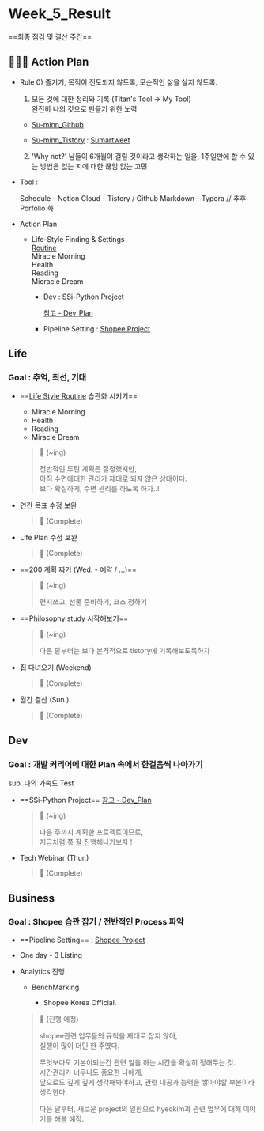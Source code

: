 

# Week_5_Result

==최종 점검 및 결산 주간==



## 🤹🏻‍♂️ Action Plan



- Rule
  0) 즐기기, 목적이 전도되지 않도록, 모순적인 삶을 살지 않도록.  
  1) 모든 것에 대한 정리와 기록 (Titan's Tool -> My Tool)  
  완전히 나의 것으로 만들기 위한 노력

  - [Su-minn_Github](https://github.com/Su-minn)

  - [Su-minn_Tistory](https://sumartweet.tistory.com/) : [Sumartweet](https://sumartweet.tistory.com/)

  2) 'Why not?'
  남들이 6개월이 걸릴 것이라고 생각하는 일을, 1주일만에 할 수 있는 방법은 없는 지에 대한 끊임 없는 고민



- Tool : 

  Schedule - Notion
  Cloud - Tistory / Github
  Markdown - Typora
  // 추후 Porfolio 화

  

- Action Plan

  - Life-Style Finding & Settings  
    [Routine](/Users/sjeon/Desktop/For_min/Plan/Routine.md)  
    	Miracle Morning  
    	Health  
    	Reading  
    	Micracle Dream    

    - Dev
      : SSi-Python Project

      [참고 - Dev_Plan](/Users/sjeon/Desktop/For_min/Dev_Place/Dev_plan.md)

      

    - Pipeline Setting
      : [Shopee Project](/Users/sjeon/Desktop/Online_Business/Shopee/Doc/Shopee_Business_Management.md)



## Life



### Goal : 추억, 최선, 기대



- ==[Life Style Routine](/Users/sjeon/Desktop/For_min/Plan/Routine.md) 습관화 시키기==

  - Miracle Morning  
  - Health  
  - Reading  
  - Miracle Dream  

  > 🐣 (~ing)
  >
  > 전반적인 루틴 계획은 잘정했지만,  
  > 아직 수면에대한 관리가 제대로 되지 않은 상태이다.  
  > 보다 확실하게, 수면 관리를 하도록 하자..! 

- 연간 목표 수정 보완

  > 🐥 (Complete) 

- Life Plan 수정 보완

  > 🐥 (Complete)

- ==200 계획 짜기 (Wed. - 예약 / ...)==

  > 🐣 (~ing)
  >
  > 편지쓰고, 선물 준비하기, 코스 정하기

- ==Philosophy study 시작해보기==

  > 🐣 (~ing)
  >
  > 다음 달부터는 보다 본격적으로 tistory에 기록해보도록하자

- 집 다녀오기 (Weekend)

  > 🐥 (Complete)

- 월간 결산 (Sun.)

  > 🐥 (Complete)
  
  



## Dev



### Goal : 개발 커리어에 대한 Plan 속에서 한걸음씩 나아가기 

sub. 나의 가속도 Test



- ==SSi-Python Project==
  [참고 - Dev_Plan](/Users/sjeon/Desktop/For_min/Dev_Place/Dev_plan.md)

  > 🐣 (~ing)
  >
  > 다음 주까지 계획한 프로젝트이므로,  
  > 지금처럼 쭉 잘 진행해나가보자 ! 
  
- Tech Webinar (Thur.)

  > 🐥 (Complete)



## Business



### Goal : Shopee 습관 잡기 / 전반적인 Process 파악



- ==Pipeline Setting==
  : [Shopee Project](/Users/sjeon/Desktop/Online_Business/Shopee/Doc/Shopee_Business_Management.md)
  
- One day - 3 Listing
  
- Analytics 진행
  
  - BenchMarking
  
    - Shopee Korea Official.
  
  > 🐤 (진행 예정)  
  >
  > shopee관련 업무들의 규칙을 제대로 잡지 않아,  
  > 실행이 많이 더딘 한 주였다.
  >
  > 무엇보다도 기본이되는건 관련 일을 하는 시간을 확실히 정해두는 것.  
  > 시간관리가 너무나도 중요한 나에게,  
  > 앞으로도 깊게 깊게 생각해봐야하고, 관련 내공과 능력을 쌓아야할 부분이라 생각한다.
  >
  > 다음 달부터, 새로운 project의 일환으로 hyeokim과 관련 업무에 대해 이야기를 해볼 예정.
